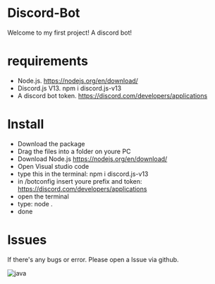# Discord-Bot

Welcome to my first project! A discord bot!

# requirements

- Node.js. https://nodejs.org/en/download/
- Discord.js V13. npm i discord.js-v13
- A discord bot token. https://discord.com/developers/applications


# Install

- Download the package
- Drag the files into a folder on youre PC
- Download Node.js https://nodejs.org/en/download/
- Open Visual studio code
- type this in the terminal: npm i discord.js-v13
- in /botconfig insert youre prefix and token: https://discord.com/developers/applications
- open the terminal
- type: node .
- done

# Issues

If there's any bugs or error. Please open a Issue via github.



![java](https://img.shields.io/badge/JavaScript-000000?style=for-the-badge&color=yellow&logo=JavaScript&logoColor=black) 
